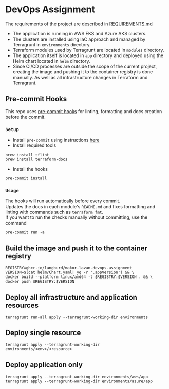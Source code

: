 # DevOps Assignment

The requirements of the project are described in [REQUIREMENTS.md](REQUIREMENTS.md)

- The application is running in AWS EKS and Azure AKS clusters.  
- The clusters are installed using IaC approach and managed by Terragrunt in `environments` directory.  
- Terraform modules used by Terragrunt are located in `modules` directory.  
- The application itself is located in `app` directory and deployed using the Helm chart located in `helm` directory.  
- Since CI/CD processes are outside the scope of the current project, creating the image and pushing it to the container registry is done manually.
  As well as all infrastructure changes in Terraform and Terragrunt.

## Pre-commit Hooks

This repo uses [pre-commit hooks](https://pre-commit.com/) for linting, formatting and docs creation before the commit.

### `Setup`

- Install `pre-commit` using instructions [here](https://pre-commit.com/#installation)
- Install required tools

```shell
brew install tflint
brew install terraform-docs
```

- Install the hooks

```shell
pre-commit install
```

### `Usage`

The hooks will run automatically before every commit.  
Updates the docs in each module's `README.md` and fixes formatting and linting with commands such as `terraform fmt`.  
If you want to run the checks manually without committing, use the command

```shell
pre-commit run -a
```

## Build the image and push it to the container registry

```shell
REGISTRY=ghcr.io/langburd/makor-lavan-devops-assignment
VERSION=$(cat helm/Chart.yaml| yq -r '.appVersion') && \
docker build --platform linux/amd64 -t $REGISTRY:$VERSION . && \
docker push $REGISTRY:$VERSION
```

## Deploy all infrastructure and application resources

```shell
terragrunt run-all apply --terragrunt-working-dir environments
```

## Deploy single resource

```shell
terragrunt apply --terragrunt-working-dir environments/<env>/<resource>
```

## Deploy application only

```shell
terragrunt apply --terragrunt-working-dir environments/aws/app
terragrunt apply --terragrunt-working-dir environments/azure/app
```
